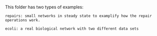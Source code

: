 This folder has two types of examples:

	repairs: small networks in steady state to examplify how the repair operations work.
	
	ecoli: a real biological network with two different data sets
